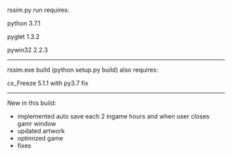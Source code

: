 rssim.py run requires:

python 3.7.1

pyglet 1.3.2

pywin32 2.2.3

-------------------------------------------

rssim.exe build (python setup.py build) also requires:

cx_Freeze 5.1.1 with py3.7 fix

-------------------------------------------

New in this build:
- implemented auto save each 2 ingame hours and when user closes gamr window
- updated artwork
- optimized game
- fixes
